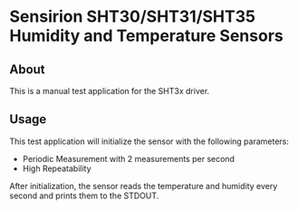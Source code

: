 # Sensirion SHT30/SHT31/SHT35 Humidity and Temperature Sensors

## About
This is a manual test application for the SHT3x driver.

## Usage
This test application will initialize the sensor with the following parameters:

  - Periodic Measurement with 2 measurements per second
  - High Repeatability

After initialization, the sensor reads the temperature and humidity every second
and prints them to the STDOUT.
